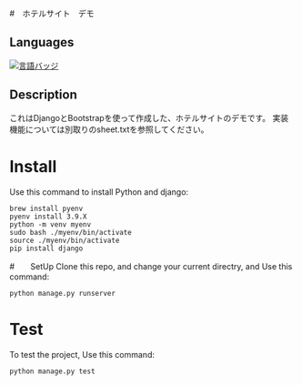#　ホテルサイト　デモ
## Languages
[![言語バッジ](https://img.shields.io/badge/-Django-092E20.svg?logo=django&style=flat-square&logoColor=white)](https://www.djangoproject.com)
## Description
これはDjangoとBootstrapを使って作成した、ホテルサイトのデモです。
実装機能については別取りのsheet.txtを参照してください。
# Install
Use this command to install Python and django:
```
brew install pyenv
pyenv install 3.9.X
python -m venv myenv
sudo bash ./myenv/bin/activate
source ./myenv/bin/activate
pip install django
```
#　　SetUp
Clone this repo, and change your current directry, and Use this command:
```
python manage.py runserver 
```
# Test
To test the project, Use this command:
```
python manage.py test
```


